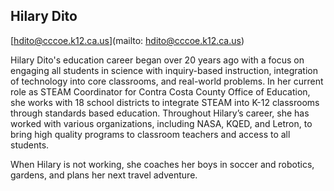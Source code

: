 ## Hilary Dito

[hdito@cccoe.k12.ca.us](mailto: hdito@cccoe.k12.ca.us)

Hilary Dito's education career began over 20 years ago with a focus on engaging all students in science with inquiry-based instruction, integration of technology into core classrooms, and real-world problems. In her current role as STEAM Coordinator for Contra Costa County Office of Education, she works with 18 school districts to integrate STEAM into K-12 classrooms through standards based education. Throughout Hilary’s career, she has worked with various organizations, including NASA, KQED, and Letron, to bring high quality programs to classroom teachers and access to all students.

When Hilary is not working, she coaches her boys in soccer and robotics, gardens, and plans her next travel adventure.
